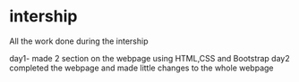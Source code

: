 # intership
All the work done during the intership

day1- made 2 section on the webpage using HTML,CSS and Bootstrap
day2 completed the webpage and made little changes to the whole webpage
